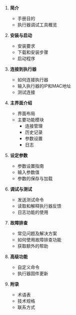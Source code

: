 
1. **简介**
   * 手册目的
   * 执行器调试工具概览
2. **安装与启动**
   * 安装要求
   * 下载和安装步骤
   * 启动程序
3. **连接到执行器**
   * 如何连接执行器
   * 输入执行器的IP和MAC地址
   * 测试连接
4. **主界面介绍**
   * 界面布局
   * 主要功能模块
     * 连接管理
     * 历史记录
     * 参数设置
     * 日志

5. **设定参数**
   * 参数设置指南
   * 输入参数值
   * 参数的保存与加载
6. **调试与测试**
   * 发送测试命令
   * 读取和解释执行器反馈
   * 日志功能的使用
7. **故障排查**
   * 常见问题及解决方案
   * 如何使用故障排查功能
   * 获取额外的帮助
5. **高级功能**
   * 自定义命令
   * 执行器固件更新
6. **附录**
    * 术语表
    * 技术规格
    * 联系方式
